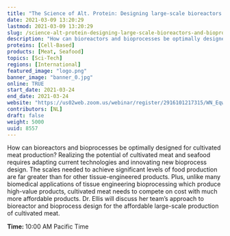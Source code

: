 ```yaml
---
title: "The Science of Alt. Protein: Designing large-scale bioreactors and bioprocesses for cultivated meat"
date: 2021-03-09 13:20:29
lastmod: 2021-03-09 13:20:29
slug: /science-alt-protein-designing-large-scale-bioreactors-and-bioprocesses-cultivated-meat
description: "How can bioreactors and bioprocesses be optimally designed for cultivated meat production? Realizing the potential of cultivated meat and seafood requires adapting current technologies and innovating new bioprocess design. The scales needed to achieve significant levels of food production are far greater than for other tissue-engineered products. Plus, unlike many biomedical applications of tissue engineering bioprocessing which produce high-value products, cultivated meat needs to compete on cost with much more affordable products. Dr."
proteins: [Cell-Based]
products: [Meat, Seafood]
topics: [Sci-Tech]
regions: [International]
featured_image: "logo.png"
banner_image: "banner_0.jpg"
online: TRUE
start_date: 2021-03-24
end_date: 2021-03-24
website: "https://us02web.zoom.us/webinar/register/2916101217315/WN_Eqw0UILsRUmyup9-dmIG6w"
contributors: [NL]
draft: false
weight: 5000
uuid: 8557
---
```

<p>How can bioreactors and bioprocesses be optimally designed for cultivated meat production? Realizing the potential of cultivated meat and seafood requires adapting current technologies and innovating new bioprocess design. The scales needed to achieve significant levels of food production are far greater than for other tissue-engineered products. Plus, unlike many biomedical applications of tissue engineering bioprocessing which produce high-value products, cultivated meat needs to compete on cost with much more affordable products. Dr. Ellis will discuss her team’s approach to bioreactor and bioprocess design for the affordable large-scale production of cultivated meat.</p>
<p><strong>Time: </strong>10:00 AM Pacific Time</p>
